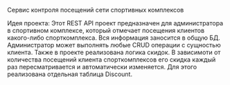 Сервис контроля посещений сети спортивных комплексов

Идея проекта:
Этот REST API проект предназначен для администратора в спортивном комплексе, который отмечает посещения клиентов какого-либо спорткомплекса.
Вся информация заносится в общую БД. Администратор может выполнять любые CRUD операции с сущностью клиента.
Также в проекте реализована логика скидок. В зависимоти от количества посещений клиента спорткомплексов его скидка каждый раз пересматривается и автоматически изменяется. Для этого реализована отдельная таблица Discount.
